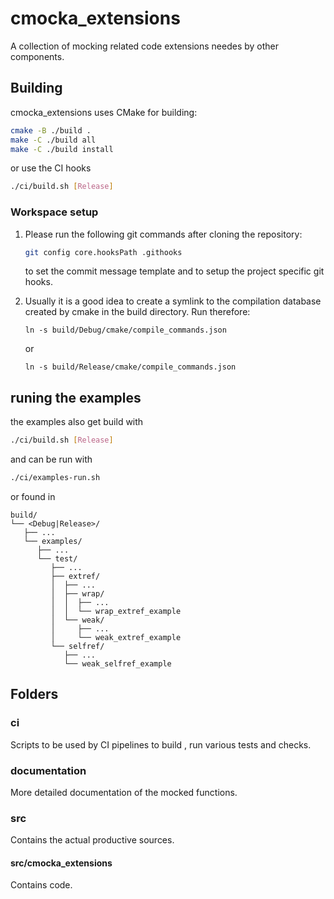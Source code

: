 # cmocka_extensions

A collection of mocking related code extensions needes by other components.

## Building

cmocka_extensions uses CMake for building:

```bash
cmake -B ./build .
make -C ./build all
make -C ./build install
```

or use the CI hooks

```bash
./ci/build.sh [Release]
```

### Workspace setup

1. Please run the following git commands after cloning the repository:

   ```bash
   git config core.hooksPath .githooks
   ```

   to set the commit message template and to setup the project specific git hooks.

2. Usually it is a good idea to create a symlink to the compilation database
   created by cmake in the build directory. Run therefore:

   ```
   ln -s build/Debug/cmake/compile_commands.json
   ```

   or

   ```
   ln -s build/Release/cmake/compile_commands.json
   ```
## runing the examples

the examples also get build with

```bash
./ci/build.sh [Release]
```

and can be run with

```bash
./ci/examples-run.sh
```

or found in

```
build/
└── <Debug|Release>/
   ├── ...
   └── examples/
      ├── ...
      └── test/
         ├── ...
         ├── extref/
         │  ├── ...
         │  ├── wrap/
         │  │  ├── ...
         │  │  └── wrap_extref_example
         │  └── weak/
         │     ├── ...
         │     └── weak_extref_example
         └── selfref/
            ├── ...
            └── weak_selfref_example
```

## Folders

### ci

Scripts to be used by CI pipelines to build , run various tests and checks.

### documentation

More detailed documentation of the mocked functions.

### src

Contains the actual productive sources.

#### src/cmocka_extensions

Contains code.
